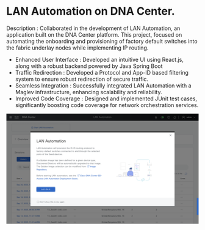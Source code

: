 # LAN Automation on DNA Center.

Description : Collaborated in the development of LAN Automation, an application built on the DNA Center platform. This
project, focused on automating the onboarding and provisioning of factory default switches into the fabric underlay nodes
while implementing IP routing.

* Enhanced User Interface : Developed an intuitive UI using React.js, along with a robust backend powered by
Java Spring Boot
* Traffic Redirection : Developed a Protocol and App-ID based filtering system to ensure robust redirection of secure traffic.
* Seamless Integration : Successfully integrated LAN Automation with a Maglev infrastructure, enhancing
scalability and reliability.
* Improved Code Coverage : Designed and implemented JUnit test cases, significantly boosting code coverage for
network orchestration services.

![image](https://github.com/20gurpreet01/LAN-Automation./blob/main/LAN-Automation.png)

